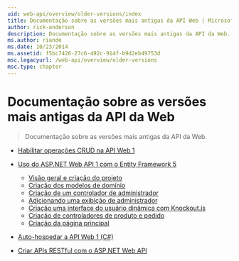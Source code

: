 ```yaml
---
uid: web-api/overview/older-versions/index
title: Documentação sobre as versões mais antigas da API Web | Microsoft Docs
author: rick-anderson
description: Documentação sobre as versões mais antigas da API da Web.
ms.author: riande
ms.date: 10/23/2014
ms.assetid: f5bc7426-27c6-492c-914f-b9d2eb49753d
msc.legacyurl: /web-api/overview/older-versions
msc.type: chapter
---
```

<a name="documentation-on-older-versions-of-web-api"></a>Documentação sobre as versões mais antigas da API da Web
====================
> Documentação sobre as versões mais antigas da API da Web.


- [Habilitar operações CRUD na API Web 1](creating-a-web-api-that-supports-crud-operations.md)
- [Uso do ASP.NET Web API 1 com o Entity Framework 5](using-web-api-1-with-entity-framework-5/index.md)

    - [Visão geral e criação do projeto](using-web-api-1-with-entity-framework-5/using-web-api-with-entity-framework-part-1.md)
    - [Criação dos modelos de domínio](using-web-api-1-with-entity-framework-5/using-web-api-with-entity-framework-part-2.md)
    - [Criação de um controlador de administrador](using-web-api-1-with-entity-framework-5/using-web-api-with-entity-framework-part-3.md)
    - [Adicionando uma exibição de administrador](using-web-api-1-with-entity-framework-5/using-web-api-with-entity-framework-part-4.md)
    - [Criação uma interface do usuário dinâmica com Knockout.js](using-web-api-1-with-entity-framework-5/using-web-api-with-entity-framework-part-5.md)
    - [Criação de controladores de produto e pedido](using-web-api-1-with-entity-framework-5/using-web-api-with-entity-framework-part-6.md)
    - [Criação da página principal](using-web-api-1-with-entity-framework-5/using-web-api-with-entity-framework-part-7.md)
- [Auto-hospedar a API Web 1 (C#)](self-host-a-web-api.md)
- [Criar APIs RESTful com o ASP.NET Web API](build-restful-apis-with-aspnet-web-api.md)
